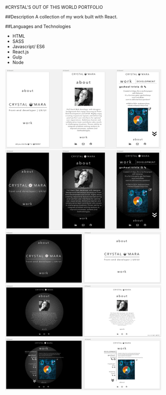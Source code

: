 #CRYSTAL'S OUT OF THIS WORLD PORTFOLIO

##Description
A collection of my work built with React. 

##Languages and Technologies
- HTML
- SASS
- Javascript/ ES6
- React.js
- Gulp
- Node

![alt text](app/images/portfolio-sketch-mobile-1.png)
![alt text](app/images/portfolio-sketch-mobile-2.png)
![alt text](app/images/portfolio-home.png)
![alt text](app/images/portfolio-about.png)
![alt text](app/images/portfolio-content.png)
